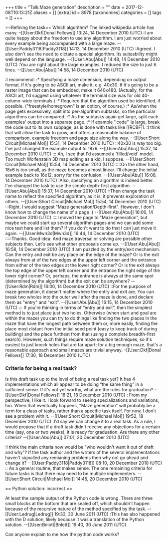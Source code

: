 +++
title = "Talk:Maze generation"
description = ""
date = 2017-12-08T10:13:21Z
aliases = []
[extra]
id = 8978
[taxonomies]
categories = []
tags = []
+++

==Refining the task==
Which algorithm? The linked wikipedia article has many. –[[User:Dkf|Donal Fellows]] 13:24, 14 December 2010 (UTC)
:I am quite happy about the freedom to use any algorithm. I am just worried about every example being accompanied with a large maze. --[[User:Paddy3118|Paddy3118]] 14:13, 14 December 2010 (UTC)
:Agreed. I also don't see the need to dictate a special algorithm. Its suitasbility might well depend on the language. --[[User:Abu|Abu]] 14:48, 14 December 2010 (UTC)
:You are right about the large examples. I reduced the size to just 6 lines. --[[User:Abu|Abu]] 14:58, 14 December 2010 (UTC)

:I recommend:
:* Specifying a maze dimension, depending on output format. If it's going to be ASCII art, make it, e.g. 40x30. If it's going to be a raster image that can be embedded, make it 640x480. (Actually, for the ASCII art, I'd suggest using whatever the terminal size was for old 40-column-wide terminals.)
:* Required that the algorithm used be identified, if possible. ("freestyle/homegrown" is an option, of course.)
:* As/when the page gets excessively, split into per-algorithm subtasks, so the particular algorithms can be compared.
:* As the subtasks again get large, split each examples' output into a separate page.
:* If example ''code'' is large, break the code out to its own subpage, as is done with tasks like [[RCBF]].
:I think that will allow the task to grow, and offers a reasonable balance of comparison, example freedom and page size along the way. --[[User:Short Circuit|Michael Mol]] 15:31, 14 December 2010 (UTC)
::40x30 is way too big. I've just changed the example output to 18x6. --[[User:Abu|Abu]] 15:37, 14 December 2010 (UTC)
::: Ah, I see that I'd assumed a 'filled/void' model. Too much Wolfenstein 3D map editing as a kid, I suppose. --[[User:Short Circuit|Michael Mol]] 15:54, 14 December 2010 (UTC)
::::On the other hand, 18x6 is too small, as the maze becomes almost linear. I'll change the initial example back to 16x12, sorry for the confusion. --[[User:Abu|Abu]] 16:08, 14 December 2010 (UTC)
:Also, specifying an algorithm is indeed better. I've changed the task to use the simple depth-first algorithm. --[[User:Abu|Abu]] 15:37, 14 December 2010 (UTC)
::Then change the task name to reflect the specified algorithm; as it is, it prevents exploration of others. --[[User:Short Circuit|Michael Mol]] 15:54, 14 December 2010 (UTC)
:::Right. I would suggest "Maze generation/Depth-first". However, I don't know how to change the name of a page :( --[[User:Abu|Abu]] 16:06, 14 December 2010 (UTC)
::::I moved the page to "Maze generation", but maybe we could start up several algorithm pages and we can add some nice text here and list them? If you don't want to do that I can just move it again. --[[User:Mwn3d|Mwn3d]] 16:44, 14 December 2010 (UTC)
:::::Thanks. Good idea. And maze traversal or solving are possible other subjects then. Let's see what other proposals come up. --[[User:Abu|Abu]] 16:58, 14 December 2010 (UTC)
:I am puzzled by the entry/exit mechanism.  Can the entry and exit be any place on the edge of the maze?  Or is the exit always from at of the two edges at the upper left corner and the entrance from either of the two edges at the lower right corner?  Or is the exit always the top edge of the upper left corner and the entrance the right edge of the lower right corner?  Or, perhaps, the entrance is always at the same spot (determined by the algorithm) but the exit can be anywhere?  --[[User:Rdm|Rdm]] 16:00, 14 December 2010 (UTC)
::For the purpose of maze generation, it doesn't matter where the entry and exit are. You can break two wholes into the outer wall after tha maze is done, and declare them as "entry" and "exit". --[[User:Abu|Abu]] 16:15, 14 December 2010 (UTC)
::: If you're thinking in terms of “entry and exit”, then the simplest method is to just place just two holes. Otherwise (when start and goal are within the maze) you can try to do things like finding the two places in the maze that have the longest path between them or, more easily, finding the place most distant from the initial seed point (easy to keep track of during building) and the place furthest from that (using a complete breadth-first search). However, such things require maze solution techniques, so it's easiest to just knock holes that are far apart; for a big enough maze, that's a reasonable approach and small mazes are trivial anyway. –[[User:Dkf|Donal Fellows]] 17:30, 18 December 2010 (UTC)


###  Criteria for being a real task? 

Is this draft task up to the level of being a real task yet? It has 4 implementations which all appear to be doing “the same thing” in a sufficient sense. If it's not yet worthy, what are the rules for graduation? –[[User:Dkf|Donal Fellows]] 18:21, 18 December 2010 (UTC)
: From my perspective, I like it. I look forward to seeing specializations and variations, too. When that eventually happens, "Maze generation" will probably be a term for a class of tasks, rather than a specific task itself. For now, I don't see a problem with it. --[[User:Short Circuit|Michael Mol]] 19:52, 18 December 2010 (UTC)
:I'd say we can change it to a real task. As a rule, I would propose that if a draft task didn't receive any objections for a certain time (say, one or two weeks), it is ready for graduation. Are there any other criteria? --[[User:Abu|Abu]] 07:01, 20 December 2010 (UTC)

:I think the main criteria now would be "who wouldn't want it out of draft and why"? If the task author and the writers of the several implementations haven't signalled any remianing problems then why not go ahead and change it? --[[User:Paddy3118|Paddy3118]] 08:10, 20 December 2010 (UTC)
:: As a general routine, that makes sense. The one remaining criteria for future tasks is that there may need to be multiple implementers. --[[User:Short Circuit|Michael Mol]] 14:45, 20 December 2010 (UTC)

== Python solution: incorrect ==

At least the sample output of the Python code is wrong.  There are three small blocks at the bottom that are sealed off, which shouldn't happen because of the recursive nature of the method specified by the task. --[[User:Ledrug|Ledrug]] 19:33, 30 June 2011 (UTC)
:This has also happened with the D solution, likely because it was a translation of the Python solution.  --[[User:Bnlott|Bnlott]] 19:40, 30 June 2011 (UTC)


 Can anyone explain to me how the python code works?

